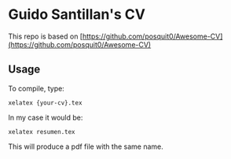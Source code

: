 # Guido Santillan's CV

This repo is based on [https://github.com/posquit0/Awesome-CV](https://github.com/posquit0/Awesome-CV)

## Usage

To compile, type:

`xelatex {your-cv}.tex`

In my case it would be:

`xelatex resumen.tex`

This will produce a pdf file with the same name.